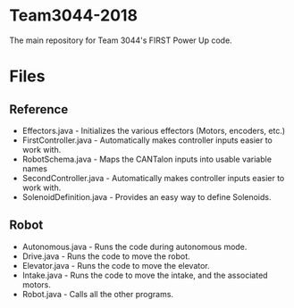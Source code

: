 # Team3044-2018
The main repository for Team 3044's FIRST Power Up code.

# Files
## Reference
* Effectors.java - Initializes the various effectors (Motors, encoders, etc.)
* FirstController.java - Automatically makes controller inputs easier to work with.
* RobotSchema.java - Maps the CANTalon inputs into usable variable names
* SecondController.java - Automatically makes controller inputs easier to work with.
* SolenoidDefinition.java - Provides an easy way to define Solenoids.

## Robot
* Autonomous.java - Runs the code during autonomous mode.
* Drive.java - Runs the code to move the robot.
* Elevator.java - Runs the code to move the elevator.
* Intake.java - Runs the code to move the intake, and the associated motors.
* Robot.java - Calls all the other programs.
